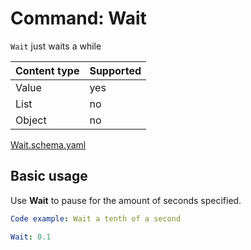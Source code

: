 # Command: Wait

`Wait` just waits a while

| Content type | Supported |
|--------------|-----------|
| Value        | yes       |
| List         | no        |
| Object       | no        |

[Wait.schema.yaml](schema/Wait.schema.yaml)

## Basic usage

Use **Wait** to pause for the amount of seconds specified.

```yaml specscript
Code example: Wait a tenth of a second

Wait: 0.1
```
